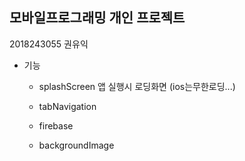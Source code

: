 ## 모바일프로그래밍 개인 프로젝트

2018243055 권유익

- 기능

  - splashScreen
    앱 실행시 로딩화면 (ios는무한로딩...)
  - tabNavigation

  - firebase
  - backgroundImage
